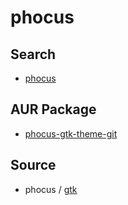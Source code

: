 
# phocus

## Search

* [phocus](https://aur.archlinux.org/packages?O=0&SeB=nd&K=phocus&outdated=&SB=p&SO=d&PP=50&submit=Go)


## AUR Package

* [phocus-gtk-theme-git](https://aur.archlinux.org/packages/phocus-gtk-theme-git)


## Source

* phocus / [gtk](https://github.com/phocus/gtk)

